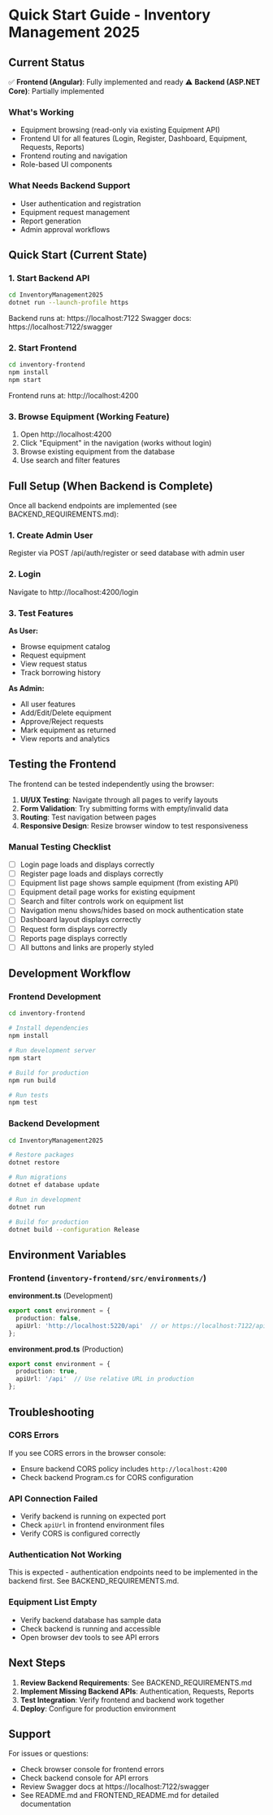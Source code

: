 # Quick Start Guide - Inventory Management 2025

## Current Status

✅ **Frontend (Angular)**: Fully implemented and ready
⚠️ **Backend (ASP.NET Core)**: Partially implemented

### What's Working
- Equipment browsing (read-only via existing Equipment API)
- Frontend UI for all features (Login, Register, Dashboard, Equipment, Requests, Reports)
- Frontend routing and navigation
- Role-based UI components

### What Needs Backend Support
- User authentication and registration
- Equipment request management
- Report generation
- Admin approval workflows

## Quick Start (Current State)

### 1. Start Backend API

```bash
cd InventoryManagement2025
dotnet run --launch-profile https
```

Backend runs at: https://localhost:7122
Swagger docs: https://localhost:7122/swagger

### 2. Start Frontend

```bash
cd inventory-frontend
npm install
npm start
```

Frontend runs at: http://localhost:4200

### 3. Browse Equipment (Working Feature)

1. Open http://localhost:4200
2. Click "Equipment" in the navigation (works without login)
3. Browse existing equipment from the database
4. Use search and filter features

## Full Setup (When Backend is Complete)

Once all backend endpoints are implemented (see BACKEND_REQUIREMENTS.md):

### 1. Create Admin User
Register via POST /api/auth/register or seed database with admin user

### 2. Login
Navigate to http://localhost:4200/login

### 3. Test Features

**As User:**
- Browse equipment catalog
- Request equipment
- View request status
- Track borrowing history

**As Admin:**
- All user features
- Add/Edit/Delete equipment
- Approve/Reject requests
- Mark equipment as returned
- View reports and analytics

## Testing the Frontend

The frontend can be tested independently using the browser:

1. **UI/UX Testing**: Navigate through all pages to verify layouts
2. **Form Validation**: Try submitting forms with empty/invalid data
3. **Routing**: Test navigation between pages
4. **Responsive Design**: Resize browser window to test responsiveness

### Manual Testing Checklist

- [ ] Login page loads and displays correctly
- [ ] Register page loads and displays correctly  
- [ ] Equipment list page shows sample equipment (from existing API)
- [ ] Equipment detail page works for existing equipment
- [ ] Search and filter controls work on equipment list
- [ ] Navigation menu shows/hides based on mock authentication state
- [ ] Dashboard layout displays correctly
- [ ] Request form displays correctly
- [ ] Reports page displays correctly
- [ ] All buttons and links are properly styled

## Development Workflow

### Frontend Development

```bash
cd inventory-frontend

# Install dependencies
npm install

# Run development server
npm start

# Build for production
npm run build

# Run tests
npm test
```

### Backend Development

```bash
cd InventoryManagement2025

# Restore packages
dotnet restore

# Run migrations
dotnet ef database update

# Run in development
dotnet run

# Build for production
dotnet build --configuration Release
```

## Environment Variables

### Frontend (`inventory-frontend/src/environments/`)

**environment.ts** (Development)
```typescript
export const environment = {
  production: false,
  apiUrl: 'http://localhost:5220/api'  // or https://localhost:7122/api
};
```

**environment.prod.ts** (Production)
```typescript
export const environment = {
  production: true,
  apiUrl: '/api'  // Use relative URL in production
};
```

## Troubleshooting

### CORS Errors
If you see CORS errors in the browser console:
- Ensure backend CORS policy includes `http://localhost:4200`
- Check backend Program.cs for CORS configuration

### API Connection Failed
- Verify backend is running on expected port
- Check `apiUrl` in frontend environment files
- Verify CORS is configured correctly

### Authentication Not Working
This is expected - authentication endpoints need to be implemented in the backend first. See BACKEND_REQUIREMENTS.md.

### Equipment List Empty
- Verify backend database has sample data
- Check backend is running and accessible
- Open browser dev tools to see API errors

## Next Steps

1. **Review Backend Requirements**: See BACKEND_REQUIREMENTS.md
2. **Implement Missing Backend APIs**: Authentication, Requests, Reports
3. **Test Integration**: Verify frontend and backend work together
4. **Deploy**: Configure for production environment

## Support

For issues or questions:
- Check browser console for frontend errors
- Check backend console for API errors
- Review Swagger docs at https://localhost:7122/swagger
- See README.md and FRONTEND_README.md for detailed documentation
